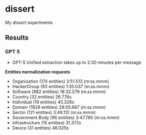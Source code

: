 # dissert
My dissert experiments

## Results

### GPT 5

* GPT-5 Unified extraction takes up to 2:30 minutes per message

**Entities normalization requests**

* Organization (174 entities) 3:51.513 (m:ss.mmm) 
* HackerGroup (93 entities) 1:35.037 (m:ss.mmm)
* Software (882 entities) 18:32.579 (m:ss.mmm)
* Country (32 entities) 26.776s
* Individual (19 entities) 45.326s
* Domain (1929 entities) 29:05.667 (m:ss.mmm)
* Sector (121 entities) 3:46.112 (m:ss.mmm)
* Government Body (96 entities) 3:47.760 (m:ss.mmm)
* Infrastructure (15 entities) 31.372s
* Device (31 entities) 46.025s
